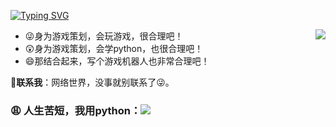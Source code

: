 [![Typing SVG](https://readme-typing-svg.herokuapp.com?size=25&duration=2500&color=CC9966&vCenter=true&width=200&height=40&lines=Hello+there+%F0%9F%91%8B%F0%9F%8F%BB;I'm+a+game+designer)](https://git.io/typing-svg)

<a href="#">
  <img align="right" src="https://github-readme-stats.vercel.app/api?username=justundertaker&count_private=true&show_icons=true&bg_color=15,f2f7fd,E0EAFC" />
</a>

- 😜身为游戏策划，会玩游戏，很合理吧！
- 😲身为游戏策划，会学python，也很合理吧！
- 😄那结合起来，写个游戏机器人也非常合理吧！

💬**联系我**：网络世界，没事就别联系了😜。

### 😩 人生苦短，我用python：![](https://img.shields.io/badge/-Python-3e74a2?style=flat-square&logo=Python&logoColor=fff)

